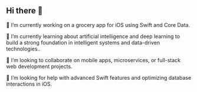 ## Hi there 👋

🔭 I’m currently working on a grocery app for iOS using Swift and Core Data.

🌱 I’m currently learning about artificial intelligence and deep learning to build a strong foundation in intelligent systems and data-driven technologies..

👯 I’m looking to collaborate on mobile apps, microservices, or full-stack web development projects.

🤔 I’m looking for help with advanced Swift features and optimizing database interactions in iOS.



<!--
**HamedHaghani/HamedHaghani** is a ✨ _special_ ✨ repository because its `README.md` (this file) appears on your GitHub profile.

Here are some ideas to get you started:

- 🔭 I’m currently working on ...
- 🌱 I’m currently learning ...
- 👯 I’m looking to collaborate on ...
- 🤔 I’m looking for help with ...
- 💬 Ask me about ...
- 📫 How to reach me: ...
- 😄 Pronouns: ...
- ⚡ Fun fact: ...
-->
